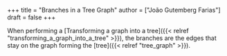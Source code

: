 +++
title = "Branches in a Tree Graph"
author = ["João Gutemberg Farias"]
draft = false
+++

When performing a [Transforming a graph into a tree]({{< relref "transforming_a_graph_into_a_tree" >}}), the branches are the edges that stay on the graph forming the [tree]({{< relref "tree_graph" >}}).

